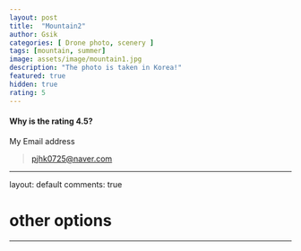 ```yaml
---
layout: post
title:  "Mountain2"
author: Gsik
categories: [ Drone photo, scenery ]
tags: [mountain, summer]
image: assets/image/mountain1.jpg
description: "The photo is taken in Korea!"
featured: true
hidden: true
rating: 5
---
```



#### Why is the rating 4.5?




My Email address

> pjhk0725@naver.com

---
layout: default
comments: true
# other options
---